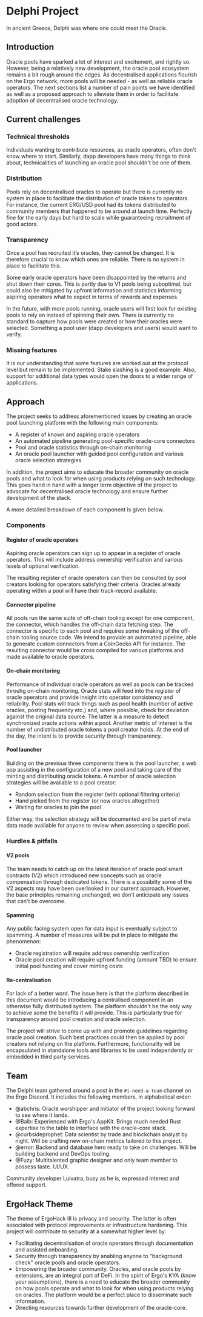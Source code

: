 # Delphi Project

In ancient Greece, Delphi was where one could meet the Oracle.

## Introduction

Oracle pools have sparked a lot of interest and excitement, and rightly so. However, being a relatively new development, the oracle pool ecosystem remains a bit rough around the edges. As decentralised applications flourish on the Ergo network, more pools will be needed - as well as reliable oracle operators. The next sections list a number of pain points we have identified as well as a proposed approach to alleviate them in order to facilitate adoption of decentralised oracle technology.

## Current challenges

### Technical thresholds

Individuals wanting to contribute resources, as oracle operators, often don't know where to start. Similarly, dapp developers have many things to think about, technicalities of launching an oracle pool shouldn't be one of them.

### Distribution

Pools rely on decentralised oracles to operate but there is currently no system in place to facilitate the distribution of oracle tokens to operators. For instance, the current ERG/USD pool had its tokens distributed to community members that happened to be around at launch time. Perfectly fine for the early days but hard to scale while guaranteeing recruitment of good actors.

### Transparency

Once a pool has recruited it’s oracles, they cannot be changed. It is therefore crucial to know which ones are reliable. There is no system in place to facilitate this.

Some early oracle operators have been disappointed by the returns and shut down their cores. This is partly due to V1 pools being suboptimal, but could also be mitigated by upfront information and statistics informing aspiring operators what to expect in terms of rewards and expenses.

In the future, with more pools running, oracle users will first look for existing pools to rely on instead of spinning their own. There is currently no standard to capture how pools were created or how their oracles were selected. Something a pool user (dapp developers and users) would want to verify.

### Missing features

It is our understanding that some features are worked out at the protocol level but remain to be implemented. Stake slashing is a good example. Also, support for additional data types would open the doors to a wider range of applications.

## Approach

The project seeks to address aforementioned issues by creating an oracle pool launching platform with the following main components:

- A register of known and aspiring oracle operators
- An automated pipeline generating pool-specific oracle-core connectors
- Pool and oracle statistics through on-chain monitoring
- An oracle pool launcher with guided pool configuration and various oracle selection strategies

In addition, the project aims to educate the broader community on oracle pools and what to look for when using products relying on such technology. This goes hand in hand with a longer term objective of the project to advocate for decentralised oracle technology and ensure further development of the stack.

A more detailed breakdown of each component is given below.

### Components

#### Register of oracle operators

Aspiring oracle operators can sign up to appear in a register of oracle operators. This will include address ownership verification and various levels of optional verification.

The resulting register of oracle operators can then be consulted by pool creators looking for operators satisfying their criteria. Oracles already operating within a pool will have their track-record available.

#### Connector pipeline

All pools run the same suite of off-chain tooling except for one component, the connector, which handles  the off-chain data fetching step. The connector is specific to each pool and requires some tweaking of the off-chain tooling source code. We intend to provide an automated pipeline, able to generate custom connectors from a CoinGecko API for instance. The resulting connector would be cross compiled for various platforms and made available to oracle operators.

#### On-chain monitoring

Performance of individual oracle operators as well as pools can be tracked throuhg on-chain monitoring. Oracle stats will feed into the register of oracle operators and provide insight into operator consistency and reliability. Pool stats will track things such as pool health (number of active oracles, posting frequency etc.) and, where possible, check for deviation against the original data source. The latter is a measure to detect synchronized oracle actions within a pool. Another metric of interest is the number of undistributed oracle tokens a pool creator holds. At the end of the day, the intent is to provide security through transparency.

#### Pool launcher

Building on the previous three components there is the pool launcher, a web app assisting in the configuration of a new pool and taking care of the minting and distributing oracle tokens. A number of oracle selection strategies will be available to a pool creator:

- Random selection from the register (with optional filtering criteria)
- Hand picked from the register (or new oracles altogether)
- Waiting for oracles to join the pool

Either way, the selection strategy will be documented and be part of meta data made available for anyone to review when assessing a specific pool.

### Hurdles & pitfalls

#### V2 pools

The team needs to catch up on the latest iteration of oracle pool smart contracts (V2) which introduced new concepts such as oracle compensation through dedicated tokens. There is a possibilty some of the V2 aspects may have been overlooked in our current approach. However, the base principles remaining unchanged, we don't anticipate any issues that can't be overcome. 

#### Spamming

Any public facing system open for data input is eventually subject to spamming. A number of measures will be put in place to mitigate the phenomenon:

- Oracle registration will require address ownership verification
- Oracle pool creation will require upfront funding (amount TBD) to ensure initial pool funding and cover minting costs

#### Re-centralisation

For lack of a better word. The issue here is that the platform described in this document would be introducing a centralised component in an otherwise fully distributed system. The platform shouldn't be the only way to achieve some the benefits it will provide. This is particularly true for transparency around pool creation and oracle selection.

The project will strive to come up with and promote guidelines regarding oracle pool creation. Such best practices could then be applied by pool creators not relying on the platform. Furthermore, functionality will be encapsulated in standalone tools and libraries to be used independently or embedded in third party services.

## Team

The Delphi team gathered around a post in the `#i-need-a-team` channel on the Ergo Discord. It includes the following members, in alphabetical order:

- @abchris: Oracle worshipper and initiator of the project looking forward to see where it lands.
- @Balb: Experienced with Ergo's AppKit. Brings much needed Rust expertise to the table to interface with the oracle-core stack.
- @curbsideprophet: Data scientist by trade and blockchain analyst by night. Will be crafting new on-chain metrics tailored to this project.
- @error: Backend and database hero ready to take on challenges. Will be building backend and DevOps tooling.
- @Fuzy: Multitalented graphic designer and only team member to possess taste. UI/UX.

Community developer Luivatra, busy as he is, expressed interest and offered support.

## ErgoHack Theme

The theme of ErgoHack III is privacy and security. The latter is often associated with protocol improvements or infrastructure hardening. This project will contribute to security at a somewhat higher level by:

- Facilitating decentralisation of oracle operators through documentation and assisted onboarding.
- Security through transparency by anabling anyone to "background check" oracle pools and oracle operators.
- Empowering the broader community. Oracles, and oracle pools by extensions, are an integral part of DeFi. In the spirit of Ergo's KYA (know your assumptions), there is a need to educate the broader community on how pools operate and what to look for when using products relying on oracles. The platform would be a perfect place to disseminate such information.
- Directing resources towards further development of the oracle-core.